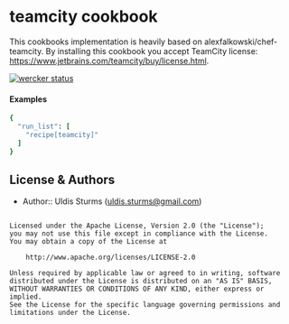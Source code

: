 # teamcity cookbook

This cookbooks implementation is heavily based on alexfalkowski/chef-teamcity.
By installing this cookbook you accept TeamCity license: https://www.jetbrains.com/teamcity/buy/license.html.

[![wercker status](https://app.wercker.com/status/e4bba5327f40e86c5b3a530ff06d0079/m "wercker status")](https://app.wercker.com/project/bykey/e4bba5327f40e86c5b3a530ff06d0079)

#### Examples
```ruby
{
  "run_list": [
    "recipe[teamcity]"
  ]
}
```

License & Authors
-----------------
- Author:: Uldis Sturms (<uldis.sturms@gmail.com>)

```text

Licensed under the Apache License, Version 2.0 (the "License");
you may not use this file except in compliance with the License.
You may obtain a copy of the License at

    http://www.apache.org/licenses/LICENSE-2.0

Unless required by applicable law or agreed to in writing, software
distributed under the License is distributed on an "AS IS" BASIS,
WITHOUT WARRANTIES OR CONDITIONS OF ANY KIND, either express or implied.
See the License for the specific language governing permissions and
limitations under the License.
```
